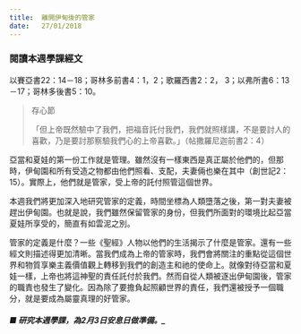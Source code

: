 ```yaml
---
title:  離開伊甸後的管家
date:   27/01/2018
---
```


### 閱讀本週學課經文
以賽亞書22：14－18；哥林多前書4：1，2；歌羅西書2：2， 3；以弗所書6：13－17；哥林多後書5：10。

> <p>存心節</p>
> 「但上帝既然驗中了我們，把福音託付我們，我們就照樣講，不是要討人的喜歡，乃是要討那察驗我們心的上帝喜歡。」（帖撒羅尼迦前書2：4）

亞當和夏娃的第一份工作就是管理。雖然沒有一樣東西是真正屬於他們的，但那時，伊甸園和所有受造之物都由他們照看、支配，夫妻倆也樂在其中（創世記2：15）。實際上，他們就是管家，受上帝的託付照管這個世界。

本週我們將更加深入地研究管家的定義，時間坐標為人類墮落之後，第一對夫妻被趕出伊甸園。也就是說，我們雖然保留管家的身份，但我們所面對的環境比起亞當夏娃所享受的，簡直有如雲泥之別。

管家的定義是什麼？一些《聖經》人物以他們的生活揭示了什麼是管家。還有一些經文則描述得更加清晰。當我們成為上帝的管家時，我們會將關注的重點從這個世界和物質享樂主義價值觀上轉移到我們的創造主和祂的使命上。就像對待亞當和夏娃一樣，上帝也將這神聖的責任託付於我們。然而自從人類被逐出伊甸園後，管家的職責也發生了變化。因為除了要擔負起照顧世界的責任，我們還被授予一個職分，就是要成為屬靈真理的好管家。

##### ■ 研究本週學課，為2月3日安息日做準備。_
